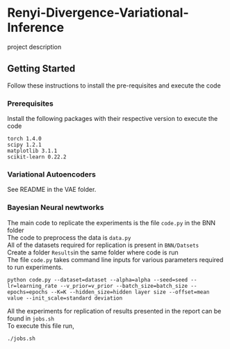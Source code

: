 # Renyi-Divergence-Variational-Inference

project description

## Getting Started

Follow these instructions to install the pre-requisites and execute the code

### Prerequisites

Install the following packages with their respective version to execute the code
```
torch 1.4.0
scipy 1.2.1
matplotlib 3.1.1
scikit-learn 0.22.2
```
### Variational Autoencoders
See README in the VAE folder.

### Bayesian Neural newtworks

The main code to replicate the experiments is the file `code.py` in the BNN folder <br />
The code to preprocess the data is `data.py` <br />
All of the datasets required for replication is present in `BNN/Datsets`<br />
Create a folder `Results`in the same folder where code is run <br />
The file `code.py` takes command line inputs for various parameters required to run experiments.
```
python code.py --dataset=dataset --alpha=alpha --seed=seed --lr=learning_rate --v_prior=v_prior --batch_size=batch_size --epochs=epochs --K=K --hidden_size=hidden layer size --offset=mean value --init_scale=standard deviation
```
All the experiments for replication of results presented in the report can be found in `jobs.sh`<br />
To execute this file run,<br />
```
./jobs.sh
```



